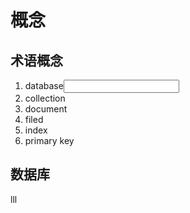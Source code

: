 # 概念
## 术语概念
1. database<span><input type="text"/></span>
2. collection
3. document
4. filed
5. index
6. primary key

## 数据库
</div class="test">lll</div>





<html>
  <style type="text/css">
    .test{
      width:300px;
      color:yellow;
      background-color:red;
      border:dotted thin blue;
      text-align:center;
    }
  </style>
</html>
